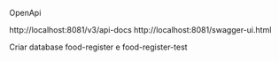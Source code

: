 OpenApi

http://localhost:8081/v3/api-docs
http://localhost:8081/swagger-ui.html



Criar database food-register e food-register-test